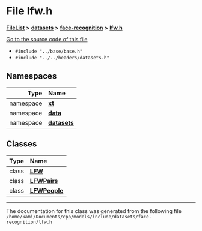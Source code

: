 

# File lfw.h



[**FileList**](files.md) **>** [**datasets**](dir_29ff4802398ba4a572b958e731c7adb4.md) **>** [**face-recognition**](dir_510c6254a6be63fdcb0b1e5d731b55b5.md) **>** [**lfw.h**](lfw_8h.md)

[Go to the source code of this file](lfw_8h_source.md)



* `#include "../base/base.h"`
* `#include "../../headers/datasets.h"`













## Namespaces

| Type | Name |
| ---: | :--- |
| namespace | [**xt**](namespacext.md) <br> |
| namespace | [**data**](namespacext_1_1data.md) <br> |
| namespace | [**datasets**](namespacext_1_1data_1_1datasets.md) <br> |


## Classes

| Type | Name |
| ---: | :--- |
| class | [**LFW**](classxt_1_1data_1_1datasets_1_1LFW.md) <br> |
| class | [**LFWPairs**](classxt_1_1data_1_1datasets_1_1LFWPairs.md) <br> |
| class | [**LFWPeople**](classxt_1_1data_1_1datasets_1_1LFWPeople.md) <br> |



















































------------------------------
The documentation for this class was generated from the following file `/home/kami/Documents/cpp/models/include/datasets/face-recognition/lfw.h`

